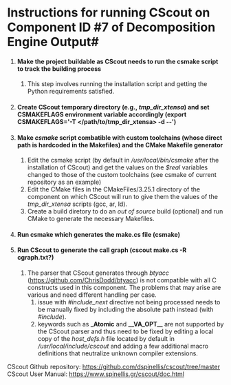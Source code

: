 # Instructions for running CScout on Component ID #7 of Decomposition Engine Output#
1. #### Make the project buildable as CScout needs to run the csmake script to track the building process
    1. This step involves running the installation script and getting the Python requirements satisfied.
2. #### Create CScout temporary directory (e.g., *tmp_dir_xtensa*) and set CSMAKEFLAGS environment variable accordingly (export CSMAKEFLAGS='-T </path/to/tmp_dir_xtensa> -d --')
3. #### Make *csmake* script combatible with custom toolchains (whose direct path is hardcoded in the Makefiles) and the CMake Makefile generator  
    1. Edit the csmake script (by default in */usr/local/bin/csmake* after the installation of CScout) and get the values on the *$real* variables changed to those of the custom toolchains (see csmake of current repository as an example)
    2. Edit the CMake files in the CMakeFiles/3.25.1 directory of the component on which CScout will run to give them the values of the *tmp_dir_xtensa* scripts (gcc, ar, ld).
    3. Create a build diretory to do an *out of source* build (optional) and run CMake to generate the necessary Makefiles.
4. #### Run csmake which generates the make.cs file (csmake)
5. #### Run CScout to generate the call graph (cscout make.cs -R cgraph.txt?<flags>)
    1. The parser that CScout generates through *btyacc* (https://github.com/ChrisDodd/btyacc) is not compatible with all C constructs used in this component. The problems that may arise are various and need different handling per case.
        1. issue with *#include_next* directive not being processed needs to be manually fixed by including the absolute path instead (with *#include*).
        2. keywords such as **_Atomic** and **\_\_VA_OPT\_\_** are not supported by the CScout parser and thus need to be fixed by editing a local copy of the *host_defs.h* file located by default in */usr/local/include/cscout* and adding a few additional macro definitions that neutralize unknown compiler extensions. 

CScout Github repository: https://github.com/dspinellis/cscout/tree/master  
CScout User Manual: https://www.spinellis.gr/cscout/doc.html
